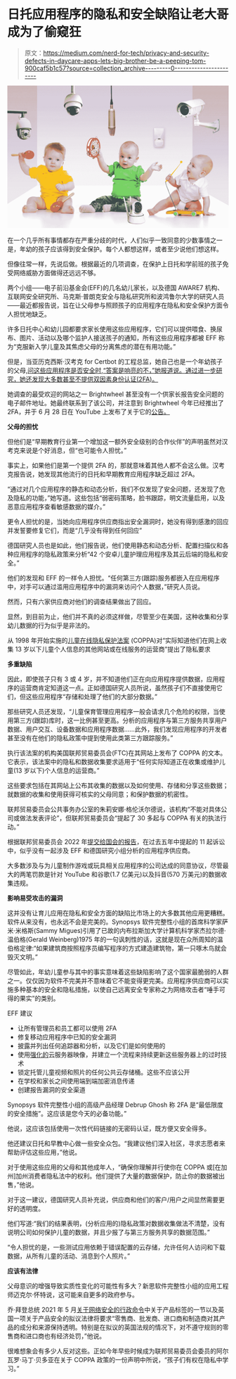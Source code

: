 # 日托应用程序的隐私和安全缺陷让老大哥成为了偷窥狂

> 原文：<https://medium.com/nerd-for-tech/privacy-and-security-defects-in-daycare-apps-lets-big-brother-be-a-peeping-tom-900caf5b1c57?source=collection_archive---------0----------------------->

![](img/ab3c6e79154ae7e6b6c21f9a79b1611f.png)

在一个几乎所有事情都存在严重分歧的时代，人们似乎一致同意的少数事情之一是，年幼的孩子应该得到安全保护。每个人都想这样，或者至少说他们想这样。

但像往常一样，先说后做。根据最近的几项调查，在保护上日托和学前班的孩子免受网络威胁方面做得还远远不够。

两个小组——电子前沿基金会(EFF)的几名幼儿家长，以及德国 AWARE7 机构、互联网安全研究所、马克斯·普朗克安全与隐私研究所和波鸿鲁尔大学的研究人员——最近都报告说，旨在让父母参与照顾孩子的应用程序在隐私和安全保护方面令人担忧地缺乏。

许多日托中心和幼儿园都要求家长使用这些应用程序，它们可以提供喂食、换尿布、图片、活动以及哪个监护人接送孩子的通知，所有这些应用程序都被 EFF 称为“克服新入学儿童及其焦虑父母的分离焦虑的潜在有用功能。”

但是，当亚历克西斯·汉考克 for Certbot 的工程总监，她自己也是一个年幼孩子的父母,[问这些应用程序是否安全时,“答案是响亮的不，”她报道说。通过进一步研究，她还发现大多数甚至不提供双因素身份认证(2FA)。](https://www.eff.org/deeplinks/2022/06/daycare-apps-are-dangerously-insecure)

她调查的最受欢迎的网站之一 Brightwheel 甚至没有一个供家长报告安全问题的电子邮件地址。她最终联系到了该公司，并注意到 Brightwheel 今年已经推出了 2FA，并于 6 月 28 日在 YouTube 上发布了关于它的[公告。](https://www.youtube.com/watch?v=vhp8s1PGXig)

**父母的担忧**

但他们是“早期教育行业第一个增加这一额外安全级别的合作伙伴”的声明虽然对汉考克来说是个好消息，但“也可能令人担忧。”

事实上，如果他们是第一个提供 2FA 的，那就意味着其他人都不会这么做。汉考克报告说，她发现其他流行的日托和早期教育应用程序缺乏超过 2FA。

“通过对几个应用程序的静态和动态分析，我们不仅发现了安全问题，还发现了危及隐私的功能，”她写道。这些包括“弱密码策略，脸书跟踪，明文流量启用，以及恶意应用程序查看敏感数据的媒介。”

更令人担忧的是，当她向应用程序供应商指出安全漏洞时，她没有得到感激的回应并发誓要修复它们，而是“几乎没有得到任何回应”

德国研究人员也是如此，他们报告说，他们使用静态和动态分析、配置扫描仪和各种应用程序的隐私政策来分析“42 个安卓儿童护理应用程序及其云后端的隐私和安全。”

他们的发现和 EFF 的一样令人担忧。“任何第三方(跟踪)服务都嵌入在应用程序中，对手可以通过滥用应用程序中的漏洞来访问个人数据，”研究人员说。

然而，只有六家供应商对他们的调查结果做出了回应。

显然，到目前为止，他们并不真的必须这样做，尽管至少在美国，这种收集和分享幼儿数据的行为似乎是非法的。

从 1998 年开始实施的[儿童在线隐私保护法案](https://www.ecfr.gov/current/title-16/chapter-I/subchapter-C/part-312) (COPPA)对“实际知道他们在网上收集 13 岁以下儿童个人信息的其他网站或在线服务的运营商”提出了隐私要求

**多重缺陷**

因此，即使孩子只有 3 或 4 岁，并不知道他们正在向应用程序提供数据，应用程序的运营商肯定知道这一点。正如德国研究人员所说，虽然孩子们不直接使用它们，但这些应用程序“存储和处理了他们的大部分数据。”

那些研究人员还发现，“儿童保育管理应用程序一般会请求几个危险的权限，当使用第三方(跟踪)库时，这一比例甚至更高。分析的应用程序与第三方服务共享用户数据、用户交互、设备数据和应用程序数据……此外，我们发现应用程序的开发者甚至没有在他们的隐私政策中提到使用此类第三方跟踪服务。”

执行该法案的机构美国联邦贸易委员会(FTC)在其网站上发布了 COPPA 的文本。它表示，该法案中的隐私和数据收集要求适用于“任何实际知道正在收集或维护儿童(13 岁以下)个人信息的运营商。”

这些要求包括在其网站上公布其收集的数据以及如何使用、存储和分享这些数据；就数据的收集和使用获得可核实的父母同意；和保护数据的机密性。

联邦贸易委员会公共事务办公室的朱莉安娜·格伦沃尔德说，该机构“不能对具体公司或做法发表评论”，但联邦贸易委员会“提起了 30 多起与 COPPA 有关的执法行动。”

根据联邦贸易委员会 2022 年[提交给国会的报告](https://www.ftc.gov/system/files/ftc_gov/pdf/p155401_coppa_general_project_report_2022.pdf)，在过去五年中提起的 11 起诉讼中，似乎没有一起涉及 EFF 和德国研究小组分析的应用程序供应商。

大多数涉及与为儿童制作游戏或玩具相关应用程序的公司达成的同意协议，尽管最大的两笔罚款是针对 YouTube 和谷歌(1.7 亿美元)以及抖音(570 万美元)的数据收集违规。

**影响易受攻击的漏洞**

这并没有让育儿应用在隐私和安全方面的缺陷比市场上的大多数其他应用更糟糕。软件从来没有，也永远不会是完美的。Synopsys 软件完整性小组的首席科学家萨米·米格斯(Sammy Migues)引用了已故的内布拉斯加大学计算机科学家杰拉尔德·温伯格(Gerald Weinberg)1975 年的一句讽刺性的话，这就是现在众所周知的温伯格定律:“如果建筑商按照程序员编写程序的方式建造建筑物，第一只啄木鸟就会毁灭文明。”

尽管如此，年幼儿童参与其中的事实意味着这些缺陷影响了这个国家最脆弱的人群之一。仅仅因为软件不完美并不意味着它不能变得更完美。应用程序供应商可以实施多种基本的安全和隐私措施，以使自己远离安全专家称之为网络攻击者“唾手可得的果实”的类别。

EFF 建议

*   让所有管理员和员工都可以使用 2FA
*   修复移动应用程序中已知的安全漏洞
*   披露并列出任何追踪器和分析，以及它们是如何使用的
*   使用[强化的](https://www.cisecurity.org/cis-hardened-images)云服务器映像，并建立一个流程来持续更新这些服务器上的过时技术
*   锁定托管儿童视频和照片的任何公共云存储桶。这些不应该公开
*   在学校和家长之间使用端到端加密消息传递
*   创建报告漏洞的安全渠道

Synopsys 软件完整性小组的高级产品经理 Debrup Ghosh 称 2FA 是“最低限度的安全措施”。这应该是您今天的必备功能。”

他说，这应该包括使用一次性代码链接的无密码认证，既方便又安全得多。

他还建议日托和早教中心做一些安全众包。“我建议他们深入社区，寻求志愿者来帮助评估这些应用，”他说。

对于使用这些应用的父母和其他成年人，“确保你理解并行使你在 COPPA 或[在加州]加州消费者隐私法中的权利。他们提供了大量的数据保护，防止你的数据被出售，”他说。

对于这一建议，德国研究人员补充说，供应商和他们的客户/用户之间显然需要更好的透明度。

他们写道:“我们的结果表明，(分析应用的)隐私政策对数据收集做法不清楚，没有说明公司如何保护儿童的数据，并且少报了与第三方服务共享的数据范围。”

“令人担忧的是，一些测试应用依赖于错误配置的云存储，允许任何人访问和下载数据，从所有儿童的活动、消息到个人照片。”

**应该有法律**

父母意识的增强导致实质性变化的可能性有多大？新思软件完整性小组的应用工程师迈克尔·怀特说，这可能来自更多的政府参与。

乔·拜登总统 2021 年 5 月[关于网络安全的行政命令](https://www.federalregister.gov/documents/2021/05/17/2021-10460/improving-the-nations-cybersecurity)中关于产品标签的一节以及英国一项关于产品安全的拟议法律将要求“零售商、批发商、进口商和制造商对其产品的成分和来源保持透明。特别是在拟议的英国法规的情况下，对不遵守规则的零售商和进口商也有经济处罚，”他说。

很难想象会有多少人反对这些。正如今年早些时候成为联邦贸易委员会委员的阿尔瓦罗·马丁·贝多亚在关于 COPPA 政策的一份声明中所说，“孩子们有权在隐私中学习。”